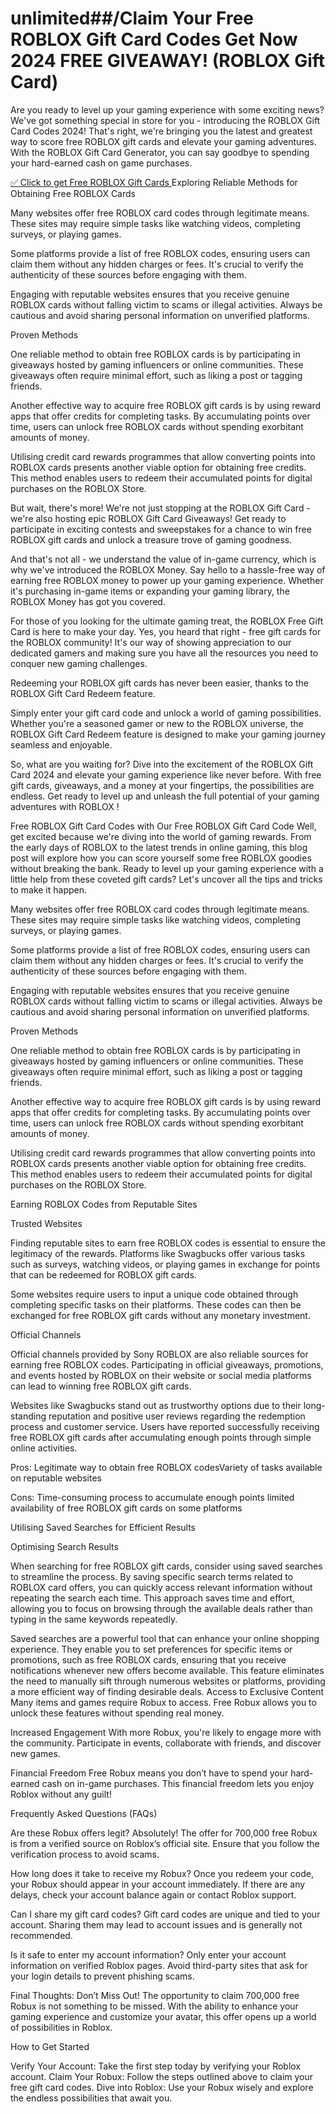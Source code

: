 # unlimited##/Claim Your Free ROBLOX   Gift Card Codes Get Now 2024 FREE GIVEAWAY! (ROBLOX   Gift Card)

Are you ready to level up your gaming experience with some exciting news? We've got something special in store for you - introducing the ROBLOX Gift Card Codes 2024! That's right, we're bringing you the latest and greatest way to score free ROBLOX gift cards and elevate your gaming adventures. With the ROBLOX Gift Card Generator, you can say goodbye to spending your hard-earned cash on game purchases.

[✅ Click to get Free ROBLOX Gift Cards
](https://appbitly.com/get-free-Gift-card)
Exploring Reliable Methods for Obtaining Free ROBLOX Cards

Many websites offer free ROBLOX card codes through legitimate means. These sites may require simple tasks like watching videos, completing surveys, or playing games.

Some platforms provide a list of free ROBLOX codes, ensuring users can claim them without any hidden charges or fees. It's crucial to verify the authenticity of these sources before engaging with them.

Engaging with reputable websites ensures that you receive genuine ROBLOX cards without falling victim to scams or illegal activities. Always be cautious and avoid sharing personal information on unverified platforms.

Proven Methods

One reliable method to obtain free ROBLOX cards is by participating in giveaways hosted by gaming influencers or online communities. These giveaways often require minimal effort, such as liking a post or tagging friends.

Another effective way to acquire free ROBLOX gift cards is by using reward apps that offer credits for completing tasks. By accumulating points over time, users can unlock free ROBLOX cards without spending exorbitant amounts of money.

Utilising credit card rewards programmes that allow converting points into ROBLOX cards presents another viable option for obtaining free credits. This method enables users to redeem their accumulated points for digital purchases on the ROBLOX Store.

But wait, there's more! We're not just stopping at the ROBLOX Gift Card - we're also hosting epic ROBLOX Gift Card Giveaways! Get ready to participate in exciting contests and sweepstakes for a chance to win free ROBLOX gift cards and unlock a treasure trove of gaming goodness.

And that's not all - we understand the value of in-game currency, which is why we've introduced the ROBLOX Money. Say hello to a hassle-free way of earning free ROBLOX money to power up your gaming experience. Whether it's purchasing in-game items or expanding your gaming library, the ROBLOX Money has got you covered.

For those of you looking for the ultimate gaming treat, the ROBLOX Free Gift Card is here to make your day. Yes, you heard that right - free gift cards for the ROBLOX community! It's our way of showing appreciation to our dedicated gamers and making sure you have all the resources you need to conquer new gaming challenges.

Redeeming your ROBLOX gift cards has never been easier, thanks to the ROBLOX Gift Card Redeem feature.

Simply enter your gift card code and unlock a world of gaming possibilities. Whether you're a seasoned gamer or new to the ROBLOX universe, the ROBLOX Gift Card Redeem feature is designed to make your gaming journey seamless and enjoyable.

So, what are you waiting for? Dive into the excitement of the ROBLOX Gift Card 2024 and elevate your gaming experience like never before. With free gift cards, giveaways, and a money at your fingertips, the possibilities are endless. Get ready to level up and unleash the full potential of your gaming adventures with ROBLOX !

Free ROBLOX Gift Card Codes with Our Free ROBLOX Gift Card Code Well, get excited because we're diving into the world of gaming rewards. From the early days of ROBLOX to the latest trends in online gaming, this blog post will explore how you can score yourself some free ROBLOX goodies without breaking the bank. Ready to level up your gaming experience with a little help from these coveted gift cards? Let's uncover all the tips and tricks to make it happen.

Many websites offer free ROBLOX card codes through legitimate means. These sites may require simple tasks like watching videos, completing surveys, or playing games.

Some platforms provide a list of free ROBLOX codes, ensuring users can claim them without any hidden charges or fees. It's crucial to verify the authenticity of these sources before engaging with them.

Engaging with reputable websites ensures that you receive genuine ROBLOX cards without falling victim to scams or illegal activities. Always be cautious and avoid sharing personal information on unverified platforms.

Proven Methods

One reliable method to obtain free ROBLOX cards is by participating in giveaways hosted by gaming influencers or online communities. These giveaways often require minimal effort, such as liking a post or tagging friends.

Another effective way to acquire free ROBLOX gift cards is by using reward apps that offer credits for completing tasks. By accumulating points over time, users can unlock free ROBLOX cards without spending exorbitant amounts of money.

Utilising credit card rewards programmes that allow converting points into ROBLOX cards presents another viable option for obtaining free credits. This method enables users to redeem their accumulated points for digital purchases on the ROBLOX Store.

Earning ROBLOX Codes from Reputable Sites

Trusted Websites

Finding reputable sites to earn free ROBLOX codes is essential to ensure the legitimacy of the rewards. Platforms like Swagbucks offer various tasks such as surveys, watching videos, or playing games in exchange for points that can be redeemed for ROBLOX gift cards.

Some websites require users to input a unique code obtained through completing specific tasks on their platforms. These codes can then be exchanged for free ROBLOX gift cards without any monetary investment.

Official Channels

Official channels provided by Sony ROBLOX are also reliable sources for earning free ROBLOX codes. Participating in official giveaways, promotions, and events hosted by ROBLOX on their website or social media platforms can lead to winning free ROBLOX gift cards.

Websites like Swagbucks stand out as trustworthy options due to their long-standing reputation and positive user reviews regarding the redemption process and customer service. Users have reported successfully receiving free ROBLOX gift cards after accumulating enough points through simple online activities.

Pros: Legitimate way to obtain free ROBLOX codesVariety of tasks available on reputable websites

Cons: Time-consuming process to accumulate enough points limited availability of free ROBLOX gift cards on some platforms

Utilising Saved Searches for Efficient Results

Optimising Search Results

When searching for free ROBLOX gift cards, consider using saved searches to streamline the process. By saving specific search terms related to ROBLOX card offers, you can quickly access relevant information without repeating the search each time. This approach saves time and effort, allowing you to focus on browsing through the available deals rather than typing in the same keywords repeatedly.

Saved searches are a powerful tool that can enhance your online shopping experience. They enable you to set preferences for specific items or promotions, such as free ROBLOX cards, ensuring that you receive notifications whenever new offers become available. This feature eliminates the need to manually sift through numerous websites or platforms, providing a more efficient way of finding desirable deals. Access to Exclusive Content Many items and games require Robux to access. Free Robux allows you to unlock these features without spending real money.

Increased Engagement With more Robux, you're likely to engage more with the community. Participate in events, collaborate with friends, and discover new games.

Financial Freedom Free Robux means you don’t have to spend your hard-earned cash on in-game purchases. This financial freedom lets you enjoy Roblox without any guilt!

Frequently Asked Questions (FAQs)

Are these Robux offers legit? Absolutely! The offer for 700,000 free Robux is from a verified source on Roblox’s official site. Ensure that you follow the verification process to avoid scams.

How long does it take to receive my Robux? Once you redeem your code, your Robux should appear in your account immediately. If there are any delays, check your account balance again or contact Roblox support.

Can I share my gift card codes? Gift card codes are unique and tied to your account. Sharing them may lead to account issues and is generally not recommended.

Is it safe to enter my account information? Only enter your account information on verified Roblox pages. Avoid third-party sites that ask for your login details to prevent phishing scams.

Final Thoughts: Don’t Miss Out! The opportunity to claim 700,000 free Robux is not something to be missed. With the ability to enhance your gaming experience and customize your avatar, this offer opens up a world of possibilities in Roblox.

How to Get Started

Verify Your Account: Take the first step today by verifying your Roblox account. Claim Your Robux: Follow the steps outlined above to claim your free gift card codes. Dive into Roblox: Use your Robux wisely and explore the endless possibilities that await you.
